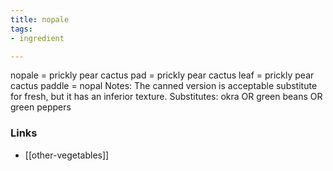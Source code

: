 ```yaml
---
title: nopale
tags:
- ingredient

---
```

nopale = prickly pear cactus pad = prickly pear cactus leaf = prickly pear cactus paddle = nopal Notes: The canned version is acceptable substitute for fresh, but it has an inferior texture. Substitutes: okra OR green beans OR green peppers

### Links

* [[other-vegetables]]
